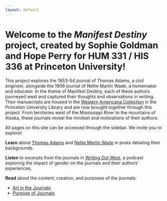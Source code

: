 ```yaml
---
layout: default
---
```


# Welcome to the _Manifest Destiny_ project, created by Sophie Goldman and Hope Perry for HUM 331 / HIS 336 at Princeton University!

This project explores the 1853-54 journal of Thomas Adams, a civil engineer, alongside the 1906 journal of Nellie Martin Wade, a homemaker and educator. In the theme of Manifest Destiny, each of these authors journeyed west and captured their thoughts and observations in writing. Their manuscripts are housed in the [Western Americana Collection](https://library.princeton.edu/special-collections/divisions/princeton-collections-american-west) in the Princeton University Library and are now brought together through this project. From territories west of the Mississippi River to the mountains of Alaska, these journals reveal the mindset and motivations of their authors.

All pages on this site can be accessed through the sidebar. We invite you to explore!

**Learn** about [Thomas Adams](https://hum-331-princeton.github.io/manifest-destiny/Thomas-Adams-Background/) and [Nellie Martin Wade](https://hum-331-princeton.github.io/manifest-destiny/Nellie-Martin-Wade-Background/) in posts detailing their backgrounds.

**Listen** to excerpts from the journals in [Writing Out West](https://hum-331-princeton.github.io/manifest-destiny/Writing-Out-West/), a podcast exploring the impact of gender on the journals and their authors’ experiences.

**Read** about the content, creation, and purposes of the journals:
- [Art in the Journals]({{site.baseurl}})
- [Purpose of Journals]({{site.baseurl}})
